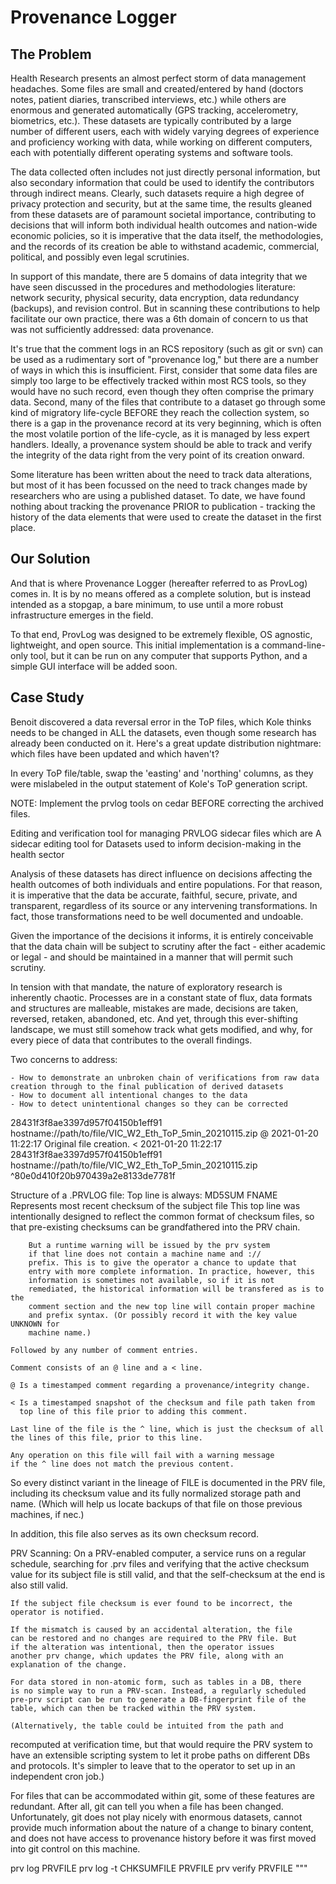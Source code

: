 Provenance Logger
=================

The Problem
------------

Health Research presents an almost perfect storm of data management headaches. Some files are small and created/entered by hand (doctors notes, patient diaries, transcribed interviews, etc.) while others are enormous and generated automatically (GPS tracking, accelerometry, biometrics, etc.). These datasets are typically contributed by a large number of different users, each with widely varying degrees of experience and proficiency working with data, while working on different computers, each with potentially different operating systems and software tools. 

The data collected often includes not just directly personal information, but also secondary information that could be used to identify the contributors through indirect means. Clearly, such datasets require a high degree of privacy protection and security, but at the same time, the results gleaned from these datasets are of paramount societal importance, contributing to decisions that will inform both individual health outcomes and nation-wide economic policies, so it is imperative that the data itself, the methodologies, and the records of its creation be able to withstand academic, commercial, political, and possibly even legal scrutinies.

In support of this mandate, there are 5 domains of data integrity that we have seen discussed in the procedures and methodologies literature: network security, physical security, data encryption, data redundancy (backups), and revision control. But in scanning these contributions to help facilitate our own practice, there was a 6th domain of concern to us that was not sufficiently addressed: data provenance.

It's true that the comment logs in an RCS repository (such as git or svn) can be used as a rudimentary sort of "provenance log," but there are a number of ways in which this is insufficient. First, consider that some data files are simply too large to be effectively tracked within most RCS tools, so they would have no such record, even though they often comprise the primary data. Second, many of the files that contribute to a dataset go through some kind of migratory life-cycle BEFORE they reach the collection system, so there is a gap in the provenance record at its very beginning, which is often the most volatile portion of the life-cycle, as it is managed by less expert handlers. Ideally, a provenance system should be able to track and verify the integrity of the data right from the very point of its creation onward.

Some literature has been written about the need to track data alterations, but most of it has been focussed on the need to track changes made by researchers who are using a published dataset. To date, we have found nothing about tracking the provenance PRIOR to publication - tracking the history of the data elements that were used to create the dataset in the first place.


Our Solution
------------
And that is where Provenance Logger (hereafter referred to as ProvLog) comes in. It is by no means offered as a complete solution, but is instead intended as a stopgap, a bare minimum, to use until a more robust infrastructure emerges in the field.

To that end, ProvLog was designed to be extremely flexible, OS agnostic, lightweight, and open source. This initial implementation is a command-line-only tool, but it can be run on any computer that supports Python, and a simple GUI interface will be added soon.


Case Study
----------
Benoit discovered a data reversal error in the ToP files, which Kole thinks needs to be changed in ALL the datasets, even though some research has already been conducted on it. Here's a great update distribution nightmare: which files have been updated and which haven't?

In every ToP file/table, swap the 'easting' and 'northing' columns, as they were mislabeled in the output statement of Kole's ToP generation script.

NOTE: Implement the prvlog tools on cedar BEFORE correcting the archived files.


Editing and verification tool for managing PRVLOG sidecar files which are 
A sidecar editing tool for 
Datasets used to inform decision-making in the health sector
 
Analysis of these datasets has direct influence on decisions affecting the health outcomes of both individuals and entire populations. For that reason, it is imperative that the data be accurate, faithful, secure, private, and transparent, regardless of its source or any intervening transformations. In fact, those transformations need to be well documented and undoable.

Given the importance of the decisions it informs, it is entirely conceivable that the data chain will be subject to scrutiny after the fact - either academic or legal - and should be maintained in a manner that will permit such scrutiny.

In tension with that mandate, the nature of exploratory research is inherently chaotic. Processes are in a constant state of flux, data formats and structures are malleable, mistakes are made, decisions are taken, reversed, retaken, abandoned, etc. And yet, through this ever-shifting landscape, we must still somehow track what gets modified, and why, for every piece of data that contributes to the overall findings.

Two concerns to address: 

	- How to demonstrate an unbroken chain of verifications from raw data creation through to the final publication of derived datasets
	- How to document all intentional changes to the data
	- How to detect unintentional changes so they can be corrected

28431f3f8ae3397d957f04150b1eff91  hostname://path/to/file/VIC_W2_Eth_ToP_5min_20210115.zip
@ 2021-01-20 11:22:17 Original file creation. 
< 2021-01-20 11:22:17 28431f3f8ae3397d957f04150b1eff91  hostname://path/to/file/VIC_W2_Eth_ToP_5min_20210115.zip
^80e0d410f20b970439a2e8133de7781f

Structure of a .PRVLOG file:
    Top line is always: MD5SUM  FNAME
        Represents most recent checksum of the subject file
        This top line was intentionally designed to reflect the
        common format of checksum files, so that pre-existing 
        checksums can be grandfathered into the PRV chain. 

        But a runtime warning will be issued by the prv system
        if that line does not contain a machine name and ://
        prefix. This is to give the operator a chance to update that
        entry with more complete information. In practice, however, this
        information is sometimes not available, so if it is not
        remediated, the historical information will be transfered as is to the
        comment section and the new top line will contain proper machine
        and prefix syntax. (Or possibly record it with the key value UNKNOWN for 
        machine name.)
                
    Followed by any number of comment entries.

    Comment consists of an @ line and a < line.

    @ Is a timestamped comment regarding a provenance/integrity change.

    < Is a timestamped snapshot of the checksum and file path taken from 
      top line of this file prior to adding this comment.

    Last line of the file is the ^ line, which is just the checksum of all the lines of this file, prior to this line.

    Any operation on this file will fail with a warning message
    if the ^ line does not match the previous content.

So every distinct variant in the lineage of FILE is documented in
the PRV file, including its checksum value and its fully
normalized storage path and name. (Which will help us locate
backups of that file on those previous machines, if nec.)

In addition, this file also serves as its own checksum record.

PRV Scanning:
    On a PRV-enabled computer, a service runs on a regular schedule,
    searching for .prv files and verifying that the active checksum
    value for its subject file is still valid, and that the
    self-checksum at the end is also still valid.

    If the subject file checksum is ever found to be incorrect, the
    operator is notified. 

    If the mismatch is caused by an accidental alteration, the file
    can be restored and no changes are required to the PRV file. But
    if the alteration was intentional, then the operator issues
    another prv change, which updates the PRV file, along with an
    explanation of the change.

    For data stored in non-atomic form, such as tables in a DB, there
    is no simple way to run a PRV-scan. Instead, a regularly scheduled 
    pre-prv script can be run to generate a DB-fingerprint file of the 
    table, which can then be tracked within the PRV system.

    (Alternatively, the table could be intuited from the path and
recomputed at verification time, but that would require the PRV
system to have an extensible scripting system to let it probe
paths on different DBs and protocols. It's simpler to leave that
to the operator to set up in an independent cron job.)


For files that can be accommodated within git, some of these
features are redundant. After all, git can tell you when a file
has been changed. Unfortunately, git does not play nicely with
enormous datasets, cannot provide much information about the
nature of a change to binary content, and does not have access to
provenance history before it was first moved into git control on 
this machine.

prv log PRVFILE
prv log -t CHKSUMFILE PRVFILE
prv verify PRVFILE
"""
